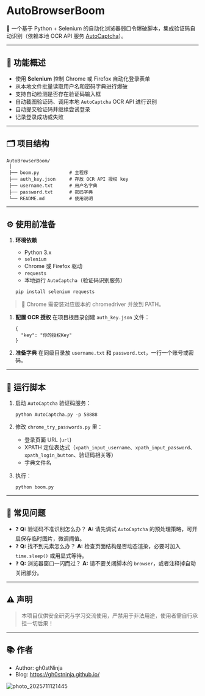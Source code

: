 # AutoBrowserBoom

🔐 一个基于 Python + Selenium 的自动化浏览器弱口令爆破脚本，集成验证码自动识别（依赖本地 OCR API 服务 [AutoCaptcha](https://github.com/gh0stNinja/AutoCaptcha)）。

---

## 📌 功能概述

- 使用 **Selenium** 控制 Chrome 或 Firefox 自动化登录表单
- 从本地文件批量读取用户名和密码字典进行爆破
- 支持自动检测是否存在验证码输入框
- 自动截图验证码、调用本地 `AutoCaptcha` OCR API 进行识别
- 自动提交验证码并继续尝试登录
- 记录登录成功或失败

---

## 🗂️ 项目结构

```
AutoBrowserBoom/
 │
 ├── boom.py           # 主程序
 ├── auth_key.json     # 存放 OCR API 授权 key
 ├── username.txt      # 用户名字典
 ├── password.txt      # 密码字典
 └── README.md         # 使用说明
```

---

## ⚙️ 使用前准备

1. **环境依赖**  
   - Python 3.x  
   - `selenium`  
   - Chrome 或 Firefox 驱动  
   - `requests`  
   - 本地运行 `AutoCaptcha`（验证码识别服务）

   ```bash
   pip install selenium requests

> 📌 Chrome 需安装对应版本的 chromedriver 并放到 PATH。

1. **配置 OCR 授权**
    在项目根目录创建 `auth_key.json` 文件：

   ```
   {
     "key": "你的授权Key"
   }
   ```

2. **准备字典**
    在同级目录放 `username.txt` 和 `password.txt`，一行一个账号或密码。

------

## 🚀 运行脚本

1. 启动 `AutoCaptcha` 验证码服务：

   ```
   python AutoCaptcha.py -p 58888
   ```

2. 修改 `chrome_try_passwords.py` 里：

   - 登录页面 URL (`url`)
   - XPATH 定位表达式（`xpath_input_username`、`xpath_input_password`、`xpath_login_button`、验证码相关等）
   - 字典文件名

3. 执行：

   ```
   python boom.py
   ```

------

## 🧩 常见问题

- ❓ **Q:** 验证码不准识别怎么办？
   **A:** 请先调试 `AutoCaptcha` 的预处理策略，可开启保存临时图片，微调阈值。
- ❓ **Q:** 找不到元素怎么办？
   **A:** 检查页面结构是否动态渲染，必要时加入 `time.sleep()` 或用显式等待。
- ❓ **Q:** 浏览器窗口一闪而过？
   **A:** 请不要关闭脚本的 `browser`，或者注释掉自动关闭部分。

------

## ⚠️ 声明

> 本项目仅供安全研究与学习交流使用，严禁用于非法用途，使用者需自行承担一切后果！

------

## 📚 作者

- Author: gh0stNinja
- Blog: https://gh0stninja.github.io/

![photo_2025711121445](https://raw.githubusercontent.com/gh0stNinja/images/main/photo_2025711121445.gif)